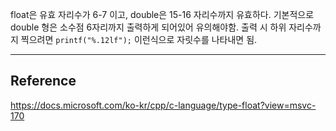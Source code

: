 float은 유효 자리수가 6-7 이고, double은 15-16 자리수까지 유효하다.
기본적으로 double 형은 소수점 6자리까지 출력하게 되어있어 유의해야함. 출력 시 하위 자리수까지 찍으려면 `printf("%.12lf");` 이런식으로 자릿수를 나타내면 됨.

---

## Reference

https://docs.microsoft.com/ko-kr/cpp/c-language/type-float?view=msvc-170

